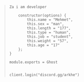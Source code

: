 > ```fix
> Za i am developer
> 
>     constructor(options) {
>         this.name = "Mehmet",
>         this.sex = "man",
>         this.length = "177",
>         this.type = "human",
>         this.job = "student",
>         this.weight = "57",
>         this.age = "17"
>     };
> }
>
> module.exports = Ghost
> 
> 
> client.login("discord.gg/arkhe")
